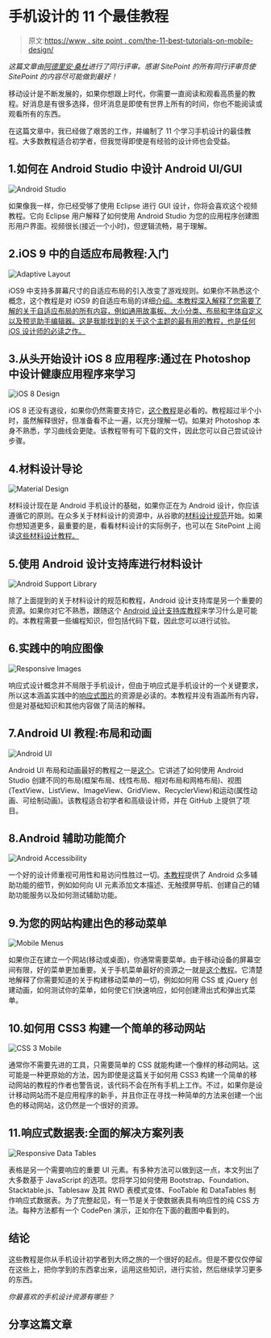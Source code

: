# 手机设计的 11 个最佳教程

> 原文:[https://www . site point . com/the-11-best-tutorials-on-mobile-design/](https://www.sitepoint.com/the-11-best-tutorials-on-mobile-design/)

*这篇文章由[阿德里安·桑杜](http://www.adriansandu.com/)进行了同行评审。感谢 SitePoint 的所有同行评审员使 SitePoint 的内容尽可能做到最好！*

移动设计是不断发展的，如果你想跟上时代，你需要一直阅读和观看高质量的教程。好消息是有很多选择，但坏消息是即使有世界上所有的时间，你也不能阅读或观看所有的东西。

在这篇文章中，我已经做了艰苦的工作，并编制了 11 个学习手机设计的最佳教程。大多数教程适合初学者，但我觉得即使是有经验的设计师也会受益。

## 1.如何在 Android Studio 中设计 Android UI/GUI

![Android Studio](../Images/c591f5f4ea6c5a1aac9186fda30086f4.png)

如果像我一样，你已经受够了使用 Eclipse 进行 GUI 设计，你将会喜欢这个视频教程。它向 Eclipse 用户解释了如何使用 Android Studio 为您的应用程序创建图形用户界面。视频很长(接近一个小时)，但逻辑流畅，易于理解。

## 2.iOS 9 中的自适应布局教程:入门

![Adaptive Layout](../Images/e90a602aedd98af3564d11580f5892b8.png)

iOS9 中支持多屏幕尺寸的自适应布局的引入改变了游戏规则。如果你不熟悉这个概念，这个教程是对 iOS9 的自适应布局的详细[介绍。本教程深入解释了您需要了解的关于自适应布局的所有内容，例如通用故事板、大小分类、布局和字体自定义以及预览助手编辑器。这是我能找到的关于这个主题的最有用的教程，也是任何 iOS 设计师的必读之作。](http://www.raywenderlich.com/113768/adaptive-layout-tutorial-in-ios-9-getting-started)

## 3.从头开始设计 iOS 8 应用程序:通过在 Photoshop 中设计健康应用程序来学习

![iOS 8 Design](../Images/b740d6ec5ea11e590fcc2b54a3e19a57.png)

iOS 8 还没有退役，如果你仍然需要支持它，[这个教程](https://www.youtube.com/watch?v=7lLOr7HGoic)是必看的。教程超过半个小时，虽然解释很好，但准备看不止一遍，以充分理解一切。如果对 Photoshop 本身不熟悉，学习曲线会更陡。该教程带有可下载的文件，因此您可以自己尝试设计步骤。

## 4.材料设计导论

![Material Design](../Images/a4df26b4cc7a6dfbc341d1c8d2bb68dc.png)

材料设计现在是 Android 手机设计的基础，如果你正在为 Android 设计，你应该遵循它的原则。在众多关于材料设计的资源中，从谷歌的[材料设计规范](https://www.google.com/design/spec/material-design/introduction.html)开始。如果你想知道更多，最重要的是，看看材料设计的实际例子，也可以在 SitePoint 上阅读[这些材料设计教程。](https://www.sitepoint.com/10-essential-material-design-resources-and-tutorials/)

## 5.使用 Android 设计支持库进行材料设计

![Android Support Library](../Images/27a3cb1c429aebe11e4ac5511eaeac5f.png)

除了上面提到的关于材料设计的规范和教程，Android 设计支持库是另一个重要的资源。如果你对它不熟悉，跟随这个 [Android 设计支持库教程](https://www.sitepoint.com/material-design-android-design-support-library/)来学习什么是可能的。本教程需要一些编程知识，但包括代码下载，因此您可以进行试验。

## 6.实践中的响应图像

![Responsive Images](../Images/7ed7131b876d4150065faee345b4e5b1.png)

响应式设计概念并不局限于手机设计，但由于响应式是手机设计的一个关键要求，所以这本涵盖实践中的[响应式图片](http://alistapart.com/article/responsive-images-in-practice)的资源是必读的。本教程并没有涵盖所有内容，但是对基础知识和其他内容做了简洁的解释。

## 7.Android UI 教程:布局和动画

![Android UI](../Images/d720236072b15f1d02750e4a22f736a6.png)

Android UI 布局和动画最好的教程之一是[这个](https://www.codementor.io/android/tutorial/android-ui-layouts-animations-mirror)。它讲述了如何使用 Android Studio 创建不同的布局(框架布局、线性布局、相对布局和网格布局)、视图(TextView、ListView、ImageView、GridView、RecyclerView)和运动(属性动画、可绘制动画)。该教程适合初学者和高级设计师，并在 GitHub 上提供了项目。

## 8.Android 辅助功能简介

![Android Accessibility](../Images/29d541380a06fc49760711a0b3b339cd.png)

一个好的设计师重视可用性和易访问性胜过一切。[本教程](https://www.sitepoint.com/introduction-android-accessibility-features/)提供了 Android 众多辅助功能的细节，例如如何向 UI 元素添加文本描述、无触摸屏导航、创建自己的辅助功能服务以及如何测试辅助功能。

## 9.为您的网站构建出色的移动菜单

![Mobile Menus](../Images/bf58848d1eb8682571dcbff00b094332.png)

如果你正在建立一个网站(移动或桌面)，你通常需要菜单。由于移动设备的屏幕空间有限，好的菜单更加重要。关于手机菜单最好的资源之一就是[这个教程](https://www.sitepoint.com/building-great-mobile-menus-website/)。它清楚地解释了你需要知道的关于构建移动菜单的一切，例如如何用 CSS 或 jQuery 创建动画，如何测试你的菜单，如何使它们快速响应，如何创建滑出式和弹出式菜单。

## 10.如何用 CSS3 构建一个简单的移动网站

![CSS 3 Mobile](../Images/62a8ca032c760df9dd8e1d1f9f4f09e3.png)

通常你不需要先进的工具，只需要简单的 CSS 就能构建一个像样的移动网站。这可能是一种更原始的方法，因为即使是这篇关于如何用 CSS3 构建一个简单的移动网站的教程的作者也警告说，该代码不会在所有手机上工作。不过，如果你是设计移动网站而不是应用程序的新手，并且你正在寻找一种简单的方法来创建一个出色的移动网站，这仍然是一个很好的资源。

## 11.响应式数据表:全面的解决方案列表

![Responsive Data Tables](../Images/d5294d2d97e2cfeb42f3996a33324d1a.png)

表格是另一个需要响应的重要 UI 元素。有多种方法可以做到这一点，本文列出了大多数基于 JavaScript 的选项。您将学习如何使用 Bootstrap、Foundation、Stacktable.js、Tablesaw 及其 RWD 表模式变体、FooTable 和 DataTables 制作响应式数据表。为了完整起见，有一节是关于使数据表具有响应性的纯 CSS 方法。每种方法都有一个 CodePen 演示，正如你在下面的截图中看到的。

## 结论

这些教程是你从手机设计初学者到大师之旅的一个很好的起点。但是不要仅仅停留在这些上，把你学到的东西拿出来，运用这些知识，进行实验，然后继续学习更多的东西。

*你最喜欢的手机设计资源有哪些？*

## 分享这篇文章